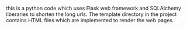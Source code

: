 
this is a python code which uses Flask web framework and SQLAlchemy liberaries to shorten the long urls.
The template directory in the project contains HTML files which are implemented to render the web pages. 
